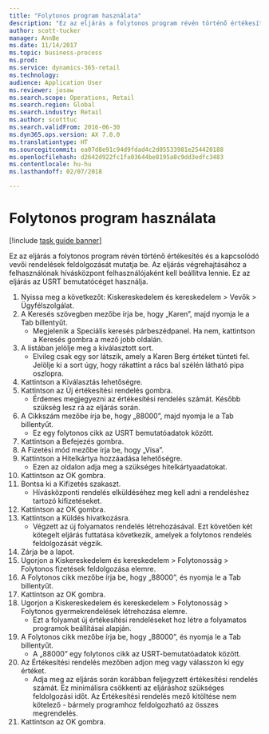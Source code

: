```yaml
--- 
title: "Folytonos program használata"
description: "Ez az eljárás a folytonos program révén történő értékesítés és a kapcsolódó vevői rendelések feldolgozását mutatja be."
author: scott-tucker
manager: AnnBe
ms.date: 11/14/2017
ms.topic: business-process
ms.prod: 
ms.service: dynamics-365-retail
ms.technology: 
audience: Application User
ms.reviewer: josaw
ms.search.scope: Operations, Retail
ms.search.region: Global
ms.search.industry: Retail
ms.author: scotttuc
ms.search.validFrom: 2016-06-30
ms.dyn365.ops.version: AX 7.0.0
ms.translationtype: HT
ms.sourcegitcommit: ea07d8e91c94d9fdad4c2d05533981e254420188
ms.openlocfilehash: d2642d922fc1fa03644be8195a8c9dd3edfc3483
ms.contentlocale: hu-hu
ms.lasthandoff: 02/07/2018

---
```

# <a name="use-a-continuity-program"></a>Folytonos program használata

[!include [task guide banner](../includes/task-guide-banner.md)]

Ez az eljárás a folytonos program révén történő értékesítés és a kapcsolódó vevői rendelések feldolgozását mutatja be. Az eljárás végrehajtásához a felhasználónak hívásközpont felhasználójaként kell beállítva lennie. Ez az eljárás az USRT bemutatócéget használja.

1. Nyissa meg a következőt: Kiskereskedelem és kereskedelem > Vevők > Ügyfélszolgálat.
2. A Keresés szövegben mezőbe írja be, hogy „Karen”, majd nyomja le a Tab billentyűt.
    * Megjelenik a Speciális keresés párbeszédpanel. Ha nem, kattintson a Keresés gombra a mező jobb oldalán.  
3. A listában jelölje meg a kiválasztott sort.
    * Elvileg csak egy sor látszik, amely a Karen Berg értéket tünteti fel. Jelölje ki a sort úgy, hogy rákattint a rács bal szélén látható pipa oszlopra.  
4. Kattintson a Kiválasztás lehetőségre.
5. Kattintson az Új értékesítési rendelés gombra.
    * Érdemes megjegyezni az értékesítési rendelés számát. Később szükség lesz rá az eljárás során.  
6. A Cikkszám mezőbe írja be, hogy „88000”, majd nyomja le a Tab billentyűt.
    * Ez egy folytonos cikk az USRT bemutatóadatok között.  
7. Kattintson a Befejezés gombra.
8. A Fizetési mód mezőbe írja be, hogy „Visa”.
9. Kattintson a Hitelkártya hozzáadása lehetőségre.
    * Ezen az oldalon adja meg a szükséges hitelkártyaadatokat.  
10. Kattintson az OK gombra.
11. Bontsa ki a Kifizetés szakaszt.
    * Hívásközponti rendelés elküldéséhez meg kell adni a rendeléshez tartozó kifizetéseket.  
12. Kattintson az OK gombra.
13. Kattintson a Küldés hivatkozásra.
    * Végzett az új folyamatos rendelés létrehozásával. Ezt követően két kötegelt eljárás futtatása következik, amelyek a folytonos rendelés feldolgozását végzik.  
14. Zárja be a lapot.
15. Ugorjon a Kiskereskedelem és kereskedelem > Folytonosság > Folytonos fizetések feldolgozása elemre.
16. A Folytonos cikk mezőbe írja be, hogy „88000”, és nyomja le a Tab billentyűt.
17. Kattintson az OK gombra.
18. Ugorjon a Kiskereskedelem és kereskedelem > Folytonosság > Folytonos gyermekrendelések létrehozása elemre.
    * Ezt a folyamat új értékesítési rendeléseket hoz létre a folyamatos programok beállításai alapján.  
19. A Folytonos cikk mezőbe írja be, hogy „88000”, és nyomja le a Tab billentyűt.
    * A „88000” egy folytonos cikk az USRT-bemutatóadatok között.  
20. Az Értékesítési rendelés mezőben adjon meg vagy válasszon ki egy értéket.
    * Adja meg az eljárás során korábban feljegyzett értékesítési rendelés számát. Ez minimálisra csökkenti az eljáráshoz szükséges feldolgozási időt. Az Értékesítési rendelés mező kitöltése nem kötelező - bármely programhoz feldolgozható az összes megrendelés.  
21. Kattintson az OK gombra.


